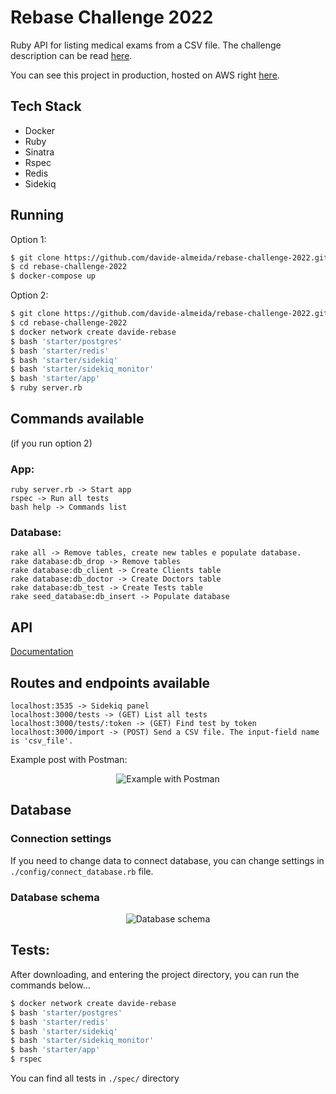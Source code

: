 # Rebase Challenge 2022

Ruby API for listing medical exams from a CSV file.
The challenge description can be read [here](instructions.md).

You can see this project in production, hosted on AWS right [here](http://18.212.28.147:3000/tests).

## Tech Stack

* Docker
* Ruby
* Sinatra
* Rspec
* Redis
* Sidekiq

## Running

Option 1:
```bash
$ git clone https://github.com/davide-almeida/rebase-challenge-2022.git
$ cd rebase-challenge-2022
$ docker-compose up
```

Option 2:
```bash
$ git clone https://github.com/davide-almeida/rebase-challenge-2022.git
$ cd rebase-challenge-2022
$ docker network create davide-rebase
$ bash 'starter/postgres'
$ bash 'starter/redis'
$ bash 'starter/sidekiq'
$ bash 'starter/sidekiq_monitor'
$ bash 'starter/app'
$ ruby server.rb
```

## Commands available
(if you run option 2)
### App:
```
ruby server.rb -> Start app
rspec -> Run all tests
bash help -> Commands list
```

### Database:
```
rake all -> Remove tables, create new tables e populate database.
rake database:db_drop -> Remove tables
rake database:db_client -> Create Clients table
rake database:db_doctor -> Create Doctors table
rake database:db_test -> Create Tests table
rake seed_database:db_insert -> Populate database
```

## API
[Documentation](api.md)

## Routes and endpoints available

```
localhost:3535 -> Sidekiq panel
localhost:3000/tests -> (GET) List all tests
localhost:3000/tests/:token -> (GET) Find test by token
localhost:3000/import -> (POST) Send a CSV file. The input-field name is 'csv_file'.
```
Example post with Postman:

<p align="center">
  <img src="https://user-images.githubusercontent.com/85287720/179868493-26dc7582-e542-4f1f-9455-335d66fcb81e.png" alt="Example with Postman"/>
</p>

## Database

### Connection settings
If you need to change data to connect database, you can change settings in `./config/connect_database.rb` file.

### Database schema

<p align="center">
  <img src="https://user-images.githubusercontent.com/85287720/179992378-a12e20ab-f61e-4902-95ba-23be8f3de60a.png" alt="Database schema">
</p>

## Tests:

After downloading, and entering the project directory, you can run the commands below...
```bash
$ docker network create davide-rebase
$ bash 'starter/postgres'
$ bash 'starter/redis'
$ bash 'starter/sidekiq'
$ bash 'starter/sidekiq_monitor'
$ bash 'starter/app'
$ rspec
```
You can find all tests in `./spec/` directory